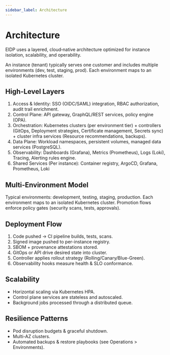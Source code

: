 ```yaml
---
sidebar_label: Architecture
---
```

# Architecture

EIDP uses a layered, cloud‑native architecture optimized for instance isolation, scalability, and operability.

An instance (tenant) typically serves one customer and includes multiple environments (dev, test, staging, prod).
Each environment maps to an isolated Kubernetes cluster.

## High-Level Layers

1. Access & Identity: SSO (OIDC/SAML) integration, RBAC authorization, audit trail enrichment.
2. Control Plane: API gateway, GraphQL/REST services, policy engine (OPA).
3. Orchestration: Kubernetes clusters (per environment tier) + controllers (GitOps, Deployment strategies, Certificate
   management, Secrets sync) + cluster infra services (Resource recommendations, backups).
4. Data Plane: Workload namespaces, persistent volumes, managed data services (PostgreSQL).
5. Observability: Dashboards (Grafana), Metrics (Prometheus), Logs (Loki), Tracing, Alerting rules
   engine.
6. Shared Services (Per instance): Container registry, ArgoCD, Grafana, Prometheus, Loki

## Multi-Environment Model

Typical environments: development, testing, staging, production. Each environment maps to an isolated Kubernetes
cluster. Promotion flows enforce policy gates (security scans, tests, approvals).

## Deployment Flow

1. Code pushed → CI pipeline builds, tests, scans.
2. Signed image pushed to per-instance registry.
3. SBOM + provenance attestations stored.
4. GitOps or API drive desired state into cluster.
5. Controller applies rollout strategy (Rolling/Canary/Blue-Green).
6. Observability hooks measure health & SLO conformance.

## Scalability

- Horizontal scaling via Kubernetes HPA.
- Control plane services are stateless and autoscaled.
- Background jobs processed through a distributed queue.

## Resilience Patterns

- Pod disruption budgets & graceful shutdown.
- Multi-AZ clusters.
- Automated backups & restore playbooks (see Operations > Environments).
